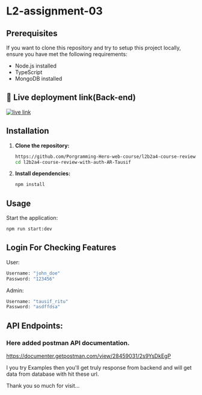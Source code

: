 # L2-assignment-03

## Prerequisites

If you want to clone this repository and try to setup this project locally, ensure you have met the following requirements:

- Node.js installed
- TypeScript
- MongoDB installed

## 🔗 Live deployment link(Back-end)

[![live link](https://img.shields.io/badge/Live_Link-0A66C2?style=for-the-badge&logo=ko-fi&logoColor=white)](https://l2b2a4-course-review-ar-tausif.vercel.app)

## Installation

1. **Clone the repository:**

   ```bash
   https://github.com/Porgramming-Hero-web-course/l2b2a4-course-review-with-auth-AR-Tausif.git
   cd l2b2a4-course-review-with-auth-AR-Tausif
   ```

2. **Install dependencies:**

   ```bash
   npm install
   ```

## Usage

Start the application:

```bash
npm run start:dev
```

## Login For Checking Features

User:

```bash
Username: "john_doe"
Password: "123456"
```

Admin:

```bash
Username: "tausif_ritu"
Password: "asdffdsa"
```

## API Endpoints:

### Here added postman API documentation.

https://documenter.getpostman.com/view/28459031/2s9YsDkEgP

I you try Examples then you'll get truly response from backend and will get data from database with hit these url.

Thank you so much for visit...

